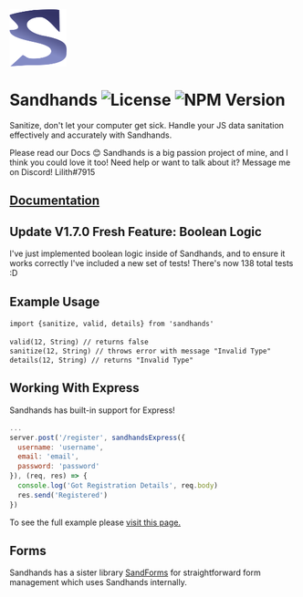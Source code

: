 <img src="https://raw.githubusercontent.com/l1lith/Sandhands/master/logo/no-background.svg?sanitize=true" width="100" height="100">

# Sandhands ![License](https://img.shields.io/badge/license-MIT-blue.svg) ![NPM Version](https://img.shields.io/npm/v/sandhands.svg?style=flat)
Sanitize, don't let your computer get sick. Handle your JS data sanitation effectively and accurately with Sandhands.

Please read our Docs 😊 Sandhands is a big passion project of mine, and I think you could love it too! Need help or want to talk about it? Message me on Discord! Lilith#7915

## [Documentation](https://l1lith.github.io/Sandhands/home)

## Update V1.7.0 Fresh Feature: Boolean Logic
I've just implemented boolean logic inside of Sandhands, and to ensure it works correctly I've included a new set of tests! There's now 138 total tests :D

## Example Usage
```
import {sanitize, valid, details} from 'sandhands'

valid(12, String) // returns false
sanitize(12, String) // throws error with message "Invalid Type"
details(12, String) // returns "Invalid Type"
```

## Working With Express
Sandhands has built-in support for Express!
```js
...
server.post('/register', sandhandsExpress({
  username: 'username',
  email: 'email',
  password: 'password'
}), (req, res) => {
  console.log('Got Registration Details', req.body)
  res.send('Registered')
})
```
To see the full example please [visit this page.](https://l1lith.github.io/Sandhands/methods.html)

## Forms
Sandhands has a sister library [SandForms](https://github.com/L1lith/SandForms) for straightforward form management which uses Sandhands internally.
